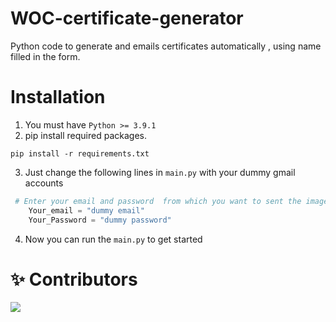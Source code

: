 # WOC-certificate-generator
Python code to generate and emails certificates automatically , using name filled in the form.

# Installation
 1. You must have `Python >= 3.9.1`
 1. pip install required packages.
 ```
 pip install -r requirements.txt
 ```
3. Just change the following lines in `main.py` with your dummy gmail accounts
```python
 # Enter your email and password  from which you want to sent the image
    Your_email = "dummy email"
    Your_Password = "dummy password"
```
4. Now you can run the `main.py` to get started



# ✨ Contributors

<a href="https://github.com/GDSC-IIIT-Kalyani/WOC-certificate-generator-Hactoberfest2021/graphs/contributors">
  <img src="https://contrib.rocks/image?repo=GDSC-IIIT-Kalyani/WOC-certificate-generator-Hactoberfest2021" />
</a>
